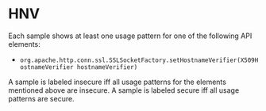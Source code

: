 # HNV
Each sample shows at least one usage pattern for one of the following API elements:
* `org.apache.http.conn.ssl.SSLSocketFactory.setHostnameVerifier(X509HostnameVerifier hostnameVerifier)`

A sample is labeled insecure iff all usage patterns for the elements mentioned above are insecure. A sample is labeled secure iff all usage patterns are secure.
